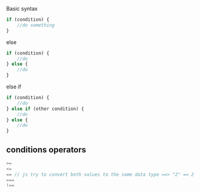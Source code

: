 Basic syntax
```javascript
if (condition) {
    //do something
}
```

else
```javascript
if (condition) {
    //do
} else {
    //do
}
```

else if
``` javascript
if (condition) {
	//do
} else if (other condition) {
	//do
} else {
	//do
}
```

## conditions operators
``` javascript
>=
<=
== // js try to convert both values to the same data type ==> "2" == 2 is true
===
!==
```
